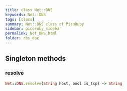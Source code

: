 ```yaml
---
title: class Net::DNS
keywords: Net::DNS
tags: [class]
summary: Net::DNS class of PicoRuby
sidebar: picoruby_sidebar
permalink: Net_DNS.html
folder: rbs_doc
---
```

## Singleton methods
### resolve

```ruby
Net::DNS.resolve(String host, bool is_tcp) -> String
```

